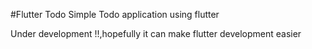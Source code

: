 #Flutter Todo
Simple Todo application using flutter

Under development !!,hopefully it can make flutter development easier


